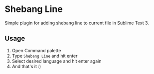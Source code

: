 
# Shebang Line

Simple plugin for adding shebang line to current file in Sublime Text 3.

## Usage

1. Open Command palette
2. Type `Shebang Line` and hit enter
3. Select desired language and hit enter again
4. And that's it :)
